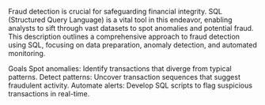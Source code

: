 Fraud detection is crucial for safeguarding financial integrity. SQL (Structured Query Language) is a vital tool in this endeavor, enabling analysts to sift through vast datasets to spot anomalies and potential fraud. This description outlines a comprehensive approach to fraud detection using SQL, focusing on data preparation, anomaly detection, and automated monitoring.

Goals
Spot anomalies: Identify transactions that diverge from typical patterns.
Detect patterns: Uncover transaction sequences that suggest fraudulent activity.
Automate alerts: Develop SQL scripts to flag suspicious transactions in real-time.
